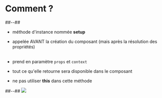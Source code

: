 <!-- .slide: class="two-column-layout" -->
# Comment ?

##--##
- méthode d'instance nommée **setup**
- appelée AVANT la création du composant (mais après la résolution des propriétés)<br><br>



- prend en paramètre `props` et `context`
- tout ce qu'elle retourne sera disponible dans le composant
- ne pas utiliser **this** dans cette méthode

##--##
![](assets/images/school/composition-api/simple-setup.png)
